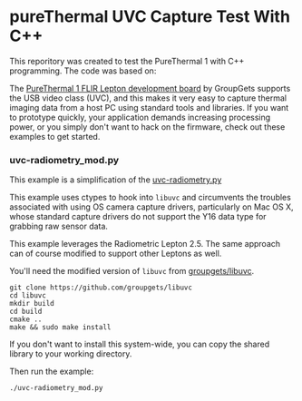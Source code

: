 # pureThermal UVC Capture Test With C++

This reporitory was created to test the PureThermal 1 with C++ programming.
The code was based on:

The [PureThermal 1 FLIR Lepton development board](https://groupgets.com/manufacturers/groupgets-labs/products/pure-thermal-1-flir-lepton-dev-kit)
by GroupGets supports the USB video class (UVC), and this makes it very easy to capture thermal imaging data
from a host PC using standard tools and libraries. If you want to prototype quickly, your application demands
increasing processing power, or you simply don't want to hack on the firmware, check out these examples to get started.

### uvc-radiometry_mod.py

This example is a simplification of the [uvc-radiometry.py](https://github.com/groupgets/purethermal1-uvc-capture/blob/master/python/uvc-radiometry.py) 

This example uses ctypes to hook into `libuvc` and circumvents the troubles associated with using OS camera
capture drivers, particularly on Mac OS X, whose standard capture drivers do not support the Y16 data type
for grabbing raw sensor data.

This example leverages the Radiometric Lepton 2.5. The same approach can of course modified to support other Leptons as well.

You'll need the modified version of `libuvc` from [groupgets/libuvc](https://github.com/groupgets/libuvc).

    git clone https://github.com/groupgets/libuvc
    cd libuvc
    mkdir build
    cd build
    cmake ..
    make && sudo make install

If you don't want to install this system-wide, you can copy the shared library to your working directory.

Then run the example:

    ./uvc-radiometry_mod.py
